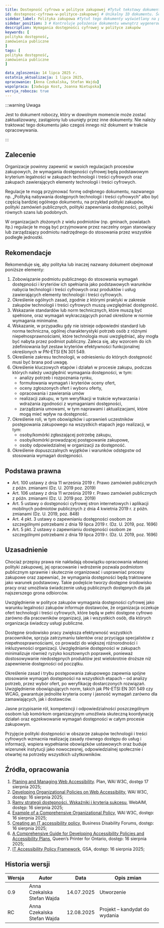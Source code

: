 ```yaml
---
title: Dostepność cyfrowa w polityce zakupowej #Tytuł tekstowy dokumentu
id: dostepnosc-cyfrowa-w-polityce-zakupowej # Unikalny ID dokumentu. Ścieżka pliku. Co z folderami? 
sidebar_label: Polityka zakupowa #Tytuł tego dokumenty wyświetlany na pasku bocznym
sidebar_position: 3 # Kontroluje położenie dokumentu wewnątrz wygenerowanego wycinka paska bocznego
description: Wymagania dostępności cyfrowej w polityce zakupów
keywords: [
polityka dostępność,
zamówienia publiczne
]
tags: [
polityka dostępność,
zamówienia publiczne
]

data_zgloszenia: 14 lipca 2025 r.
ostatnia_aktualizacja: 1 lipca 2025,
opracowanie: [Anna Czekalska, Stefan Wajda]
wspolpraca: [Jadwiga Kost, Joanna Nietupska]
wersja_robocza: true
---
```




:::warning Uwaga

Jest to dokument roboczy, który w dowolnym momencie może zostać zaktualizowany, zastąpiony lub usunięty przez inne dokumenty. Nie należy traktować tego dokumentu jako czegoś innego niż dokument w trakcie opracowywania.

:::

## Zalecenie

Organizacje powinny zapewnić w swoich regulacjach procesów zakupowych, że wymagania dostępności cyfrowej będą podstawowym kryterium legalności w zakupach technologii i treści cyfrowych oraz zakupach zawierających elementy technologii i treści cyfrowych.

Regulacje te mogą przyjmować formę odrębnego dokumentu, nazwanego np. „Polityką nabywania dostępnych technologii i treści cyfrowych” albo być częścią bardziej ogólnego dokumentu, na przykład polityki zakupów, polityki zamówień publicznych, polityki zapewniania dostępności, polityki równych szans lub podobnych.

W organizacjach złożonych z wielu podmiotów (np. gminach, powiatach itp.) regulacje te mogą być przyjmowane przez naczelny organ stanowiący lub zarządzający podmiotu nadrzędnego do stosowania przez wszystkie podległe jednostki.

## Rekomendacje

Rekomenduje się, aby polityka lub inaczej nazwany dokument obejmował poniższe elementy:

1. Zobowiązanie podmiotu publicznego do stosowania wymagań dostępności i kryteriów ich spełniania jako podstawowych warunków nabycia technologii i treści cyfrowych oraz produktów i usług zawierających elementy technologii i treści cyfrowych.
2. Określenie ogólnych zasad, zgodnie z którymi praktyki w zakresie zakupów technologii i treści cyfrowych muszą uwzględniać dostępność.
3. Wskazanie standardów lub norm technicznych, które muszą być spełnione, oraz wymagań wykraczających ponad określone w normie wymagania minimalne.
4. Wskazanie, w przypadku gdy nie istnieje odpowiedni standard lub norma techniczna, ogólnej charakterystyki potrzeb osób z różnymi niepełnosprawnościami, które technologia musi uwzględniać, aby mogła być nabyta przez podmiot publiczny. Zaleca się, aby wzorcem do ich zdefiniowania był zestaw kryteriów efektywności funkcjonalnej określonych w PN-ETSI EN 301 549.
5. Określenie zakresu technologii, w odniesieniu do których dostępność musi być brana pod uwagę.
6. Określenie kluczowych etapów i działań w procesie zakupu, podczas których należy uwzględnić wymagania dostępności, w tym:
    - analizy potrzeb i rozpoznania rynku,
    - formułowania wymagań i kryteriów oceny ofert,
    - oceny zgłoszonych ofert i wyboru oferty,
    - opracowania i zawierania umów
    - realizacji zakupu, w tym weryfikacji w trakcie wytwarzania i wdrażania zgodności z wymaganiami dostępności,
    - zarządzania umowami, w tym naprawami i aktualizacjami, które mogą mieć wpływ na dostępność.
7. Określenie roli, w tym obowiązków i uprawnień uczestników postępowania zakupowego na wszystkich etapach jego realizacji, w tym:
    - osoby/komórki zgłaszającej potrzebę zakupu,
    - osoby/komórki prowadzącej postępowanie zakupowe,
    - osoby odpowiedzialnej w organizacji za dostępność.
8. Określenie dopuszczalnych wyjątków i warunków odstępstw od stosowania wymagań dostępności.

## Podstawa prawna

- Art. 100 ustawy z dnia 11 września 2019 r. Prawo zamówień publicznych z późn. zmianami (Dz. U. 2019 poz. 2019)
- Art. 106 ustawy z dnia 11 września 2019 r. Prawo zamówień publicznych z późn. zmianami (Dz. U. 2019 poz. 2019)
- Art. 5 ustawy o dostępności cyfrowej stron internetowych i aplikacji mobilnych podmiotów publicznych z dnia 4 kwietnia 2019 r. z późn. zmianami (Dz. U. 2019, poz. 848)
- Art. 4 pkt. 3 ustawy o zapewnianiu dostępności osobom ze szczególnymi potrzebami z dnia 19 lipca 2019 r. (Dz. U. 2019, poz. 1696)
- Art. 5 pkt. 2 ustawy o zapewnianiu dostępności osobom ze szczególnymi potrzebami z dnia 19 lipca 2019 r. (Dz. U. 2019, poz. 1696)

## Uzasadnienie 

Chociaż przepisy prawa nie nakładają obowiązku opracowania własnej polityki zakupowej, jej opracowanie i wdrożenie pozwala podmiotom publicznym sprawnie i skutecznie organizować i usprawniać procesy zakupowe oraz zapewniać, że wymagania dostępności będą traktowane jako warunek podstawowy. Takie podejście tworzy dostępne środowisko pracy oraz umożliwia świadczenie usług publicznych dostępnych dla jak najszerszego grona odbiorców.

Uwzględnienie w polityce zakupów wymagania dostępności cyfrowej jako warunku legalności zakupów informuje dostawców, że organizacja oczekuje ofert technologii i treści cyfrowych, które będą w pełni dostępne cyfrowo zarówno dla pracowników organizacji, jak i wszystkich osób, dla których organizacja świadczy usługi publiczne.

Dostępne środowisko pracy zwiększa efektywność wszystkich pracowników, sprzyja zatrzymaniu talentów oraz przyciąga specjalistów z niepełnosprawnościami, co prowadzi do większej różnorodności i inkluzywności organizacji. Uwzględnianie dostępności w zakupach minimalizuje również ryzyko kosztownych poprawek, ponieważ dostosowywanie niedostępnych produktów jest wielokrotnie droższe niż zapewnienie dostępności od początku.

Określenie zasad i trybu postępowania zakupowego zapewnia spójne stosowanie wymagań dostępności na wszystkich etapach – od analizy potrzeb, przez wybór ofert, po weryfikację dostarczonych rozwiązań. Uwzględnienie obowiązujących norm, takich jak PN-ETSI EN 301 549 czy WCAG, gwarantuje jednolite kryteria oceny i jasność wymagań zarówno dla zamawiających, jak i dostawców.

Jasne przypisanie ról, kompetencji i odpowiedzialności poszczególnym osobom lub komórkom organizacyjnym umożliwia skuteczną koordynację działań oraz egzekwowanie wymagań dostępności w całym procesie zakupowym.

Przyjęcie polityki dostępności w obszarze zakupów technologii i treści cyfrowych wzmacnia realizację zasady równego dostępu do usług i informacji, wspiera wypełnianie obowiązków ustawowych oraz buduje wizerunek instytucji jako nowoczesnej, odpowiedzialnej społecznie i otwartej na potrzeby wszystkich użytkowników.

## Źródła, opracowania

1. [Planing and Managing Web Accessibility](https://www.w3.org/WAI/planning-and-managing/plan/). Plan, WAI W3C, dostęp 17 sierpnia 2025;
2. [Developing Organizational Policies on Web Accessibility](https://www.w3.org/WAI/planning/org-policies/), WAI W3C, dostęp: 16 sierpnia 2025;
3. [Ramy strategii dostępności. Wskaźniki i kryteria sukcesu](https://lepszyweb.pl/blog2/ramy-strategii-dostepnosci-webaim), WebAIM, dostęp: 16 sierpnia 2025;
4. [Example of a Comprehensive Organizational Policy](https://www.w3.org/WAI/planning/org-policies/example/), WAI W3C, dostęp: 16 sierpnia 2025;
5. [Creating an IT accessibility policy](https://businessdisabilityforum.org.uk/resource/technology-toolkit/creating-it-a11y-policy/), Business Disability Forums, dostęp: 16 sierpnia 2025;
6. [A Comprehensive Guide for Developing Accessibility Policies and Accessibility Plans](https://dr6j45jk9xcmk.cloudfront.net/documents/4612/accessibility-policies-and-plans-final-2012-12.pdf), Queen’s Printer for Ontario, dostęp: 16 sierpnia 2025;
7. [IT Accessibility Policy Framework](https://www.section508.gov/manage/policy-framework/introduction/), GSA, dostęp: 16 sierpnia 2025;

## Historia wersji

| **Wersja** | **Autor** | **Data** | **Opis zmian** |
| --- | --- | --- | --- |
| 0.9 | Anna Czekalska  <br/>Stefan Wajda | 14.07.2025 | Utworzenie |
| RC  | Anna Czekalska  <br/>Stefan Wajda | 12.08.2025 | Projekt – kandydat do wydania |
